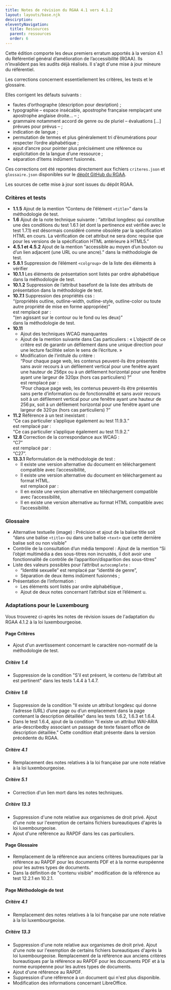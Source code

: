 ```yaml
---
title: Notes de révision du RGAA 4.1 vers 4.1.2
layout: layouts/base.njk
descirption: 
eleventyNavigation:
  title: Ressources
  parent: ressources
  order: 6
---
```


Cette édition comporte les deux premiers erratum apportés à la version 4.1 du Référentiel général d’amélioration de l’accessibilité (RGAA). Ils n’invalident pas les audits déjà réalisés. Il s'agit d'une mise à jour mineure du référentiel. 

Les corrections concernent essentiellement les critères, les tests et le glossaire.

Elles corrigent les défauts suivants :
* fautes d’orthographe (description pour desription) ;
* typographie – espace insécable, apostrophe française remplaçant une apostrophe anglaise droite… – ;
* grammaire notamment accord de genre ou de pluriel – évaluations […] prévues pour prévus – ;
* indication de langue ;
* permutation de termes et plus généralement tri d’énumérations pour respecter l’ordre alphabétique ;
* ajout d’ancre pour pointer plus précisément une référence ou explicitation de la langue d’une ressource ;
* séparation d’items indûment fusionnés.

Ces corrections ont été reportées directement aux fichiers `criteres.json` et `glossaire.json` disponibles sur le <a href="https://github.com/DISIC/accessibilite.numerique.gouv.fr/tree/main/RGAA"   rel="noreferrer noopener" title="dépôt GitHub du RGAA - nouvelle fenêtre" target="_blank">dépôt GitHub du RGAA</a>.

Les sources de cette mise à jour sont issues du dépôt RGAA.
### Critères et tests
* **1.1.5** Ajout de la mention “Contenu de l’élément `<title>`” dans la méthodologie de test.
* **1.6** Ajout de la note technique suivante :
“attribut longdesc qui constitue une des conditions du test 1.6.1 (et dont la pertinence est vérifiée avec le test 1.7.1) est désormais considéré comme obsolète par la spécification HTML en cours. La vérification de cet attribut ne sera donc requise que pour les versions de la spécification HTML antérieure à HTML5.”
* **4.5.1 et 4.5.2** Ajout de la mention “accessible au moyen d’un bouton ou d’un lien adjacent (une URL ou une ancre).” dans la méthodologie de test. 
* **5.8.1** Suppression de l’élément `<colgroup>` de la liste des éléments à vérifier
* **10.1.1** Les éléments de présentation sont listés par ordre alphabétique dans la méthodologie de test.
* **10.1.2** Suppression de l’attribut basefont de la liste des attributs de présentation dans la méthodologie de test.
* **10.7.1** Suppression des propriétés css :  
“(propriétés outline, outline-width, outline-style, outline-color ou toute autre propriété de mise en forme appropriée)”  
est remplacé par :  
“(en agissant sur le contour ou le fond ou les deux)”  
 dans la méthodologie de test. 
* **10.11**
  * Ajout des techniques WCAG manquantes
  * Ajout de la mention suivante dans Cas particuliers : « L’objectif de ce critère est de garantir un défilement dans une unique direction pour une lecture facilitée selon le sens de l’écriture. »
  * Modification de l’intitulé du critère :  
“Pour chaque page web, les contenus peuvent-ils être présentés sans avoir recours à un défilement vertical pour une fenêtre ayant une hauteur de 256px ou à un défilement horizontal pour une fenêtre ayant une largeur de 320px (hors cas particuliers) ?”  
est remplacé par :  
“Pour chaque page web, les contenus peuvent-ils être présentés sans perte d’information ou de fonctionnalité et sans avoir recours soit à un défilement vertical pour une fenêtre ayant une hauteur de 256 px, soit à un défilement horizontal pour une fenêtre ayant une largeur de 320 px (hors cas particuliers) ?”
* **11.2** Référence à un test inexistant :  
“Ce cas particulier s’applique également au test 11.9.3.”  
est remplacé par :  
“Ce cas particulier s’applique également au test 11.9.2.”
* **12.8** Correction de la correspondance aux WCAG :  
“C7”  
est remplacé par :  
“C27”.
* **13.3.1** Reformulation de la méthodologie de test :
  * Il existe une version alternative du document en téléchargement compatible avec l’accessibilité,
  * Il existe une version alternative du document en téléchargement au format HTML.  
	est remplacé par :  
  * Il en existe une version alternative en téléchargement compatible avec l’accessibilité,
  * Il en existe une version alternative au format HTML compatible avec l’accessibilité.
### Glossaire
* Alternative textuelle (image) : Précision et ajout de la balise title soit “dans une balise `<title>` ou dans une balise `<text>` que cette dernière balise soit ou non visible”
* Contrôle de la consultation d’un média temporel : Ajout de la mention “Si l’objet multimédia a des sous-titres non incrustés, il doit avoir une fonctionnalité de contrôle de l’apparition/disparition des sous-titres”
* Liste des valeurs possibles pour l’attribut `autocomplete` :
	* “Identité sexuelle” est remplacé par “identité de genre”,
	* Séparation de deux items indûment fusionnés ;
* Présentation de l’information :
	* Les éléments sont listés par ordre alphabétique ,
	* Ajout de deux notes concernant l’attribut size et l’élément u.

### Adaptations pour le Luxembourg

Vous trouverez ci-après les notes de révision issues de l'adaptation du RGAA 4.1.2 à la loi luxembourgeoise.

#### Page Critères

- Ajout d'un avertissement concernant le caractère non-normatif de la méthodologie de test.

##### Critère 1.4

- Suppression de la condition "S’il est présent, le contenu de l’attribut alt est pertinent" dans les tests 1.4.4 à 1.4.7.

##### Critère 1.6

- Suppression de la condition "Il existe un attribut longdesc qui donne l’adresse (URL) d’une page ou d’un emplacement dans la page contenant la description détaillée" dans les tests 1.6.2, 1.6.3 et 1.6.4.
- Dans le test 1.6.4, ajout de la condition "Il existe un attribut WAI-ARIA aria-describedby associant un passage de texte faisant office de description détaillée." Cette condition était présente dans la version précédente du RGAA.

##### Critère 4.1

- Remplacement des notes relatives à la loi française par une note relative à la loi luxembourgeoise.

##### Critère 5.1 

- Correction d'un lien mort dans les notes techniques.

##### Critère 13.3

- Suppression d'une note relative aux organismes de droit privé. Ajout d'une note sur l'exemption de certains fichiers bureautiques d'après la loi luxembourgeoise. 
- Ajout d'une référence au RAPDF dans les cas particuliers.

#### Page Glossaire

- Remplacement de la référence aux anciens critères bureautiques par la référence au RAPDF pour les documents PDF et à la norme européenne pour les autres types de documents.
- Dans la définition de "contenu visible" modification de la référence au test 12.2.1 en 10.2.1.

#### Page Méthodologie de test

##### Critère 4.1

- Remplacement des notes relatives à la loi française par une note relative à la loi luxembourgeoise.

##### Critère 13.3

- Suppression d'une note relative aux organismes de droit privé. Ajout d'une note sur l'exemption de certains fichiers bureautiques d'après la loi luxembourgeoise. Remplacement de la référence aux anciens critères bureautiques par la référence au RAPDF pour les documents PDF et à la norme européenne pour les autres types de documents.
- Ajout d'une référence au RAPDF.
- Suppression d'une référence à un document qui n'est plus disponible.
- Modification des informations concernant LibreOffice.